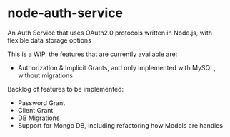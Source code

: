 # node-auth-service
An Auth Service that uses OAuth2.0 protocols written in Node.js, with flexible data storage options

This is a WIP, the features that are currently available are:
* Authorization & Implicit Grants, and only implemented with MySQL, without migrations

Backlog of features to be implemented:
* Password Grant
* Client Grant
* DB Migrations
* Support for Mongo DB, including refactoring how Models are handles